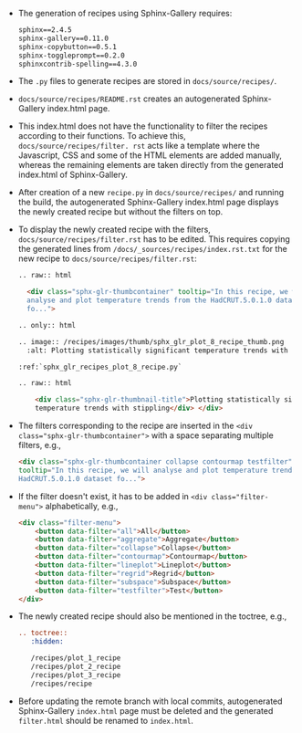 * The generation of recipes using Sphinx-Gallery requires:

  ```txt
  sphinx==2.4.5
  sphinx-gallery==0.11.0
  sphinx-copybutton==0.5.1
  sphinx-toggleprompt==0.2.0
  sphinxcontrib-spelling==4.3.0
  
* The `.py` files to generate recipes are stored in `docs/source/recipes/`.

* `docs/source/recipes/README.rst` creates an autogenerated Sphinx-Gallery
  index.html page.

* This index.html does not have the functionality to filter the recipes
  according to their functions. To achieve this, `docs/source/recipes/filter.
  rst` acts like a template where the Javascript, CSS and some of the HTML
  elements are added manually, whereas the remaining elements are taken
  directly from the generated index.html of Sphinx-Gallery. 

* After creation of a new `recipe.py` in `docs/source/recipes/` and running the
  build, the autogenerated Sphinx-Gallery index.html page displays the newly
  created recipe but without the filters on top. 

* To display the newly created recipe with the filters,
  `docs/source/recipes/filter.rst` has to be edited. This requires copying the
  generated lines from `/docs/_sources/recipes/index.rst.txt` for the new recipe
  to `docs/source/recipes/filter.rst`:
  
  ```html
  .. raw:: html

    <div class="sphx-glr-thumbcontainer" tooltip="In this recipe, we will
    analyse and plot temperature trends from the HadCRUT.5.0.1.0 dataset
    fo...">
  
  .. only:: html

  .. image:: /recipes/images/thumb/sphx_glr_plot_8_recipe_thumb.png
    :alt: Plotting statistically significant temperature trends with stippling

  :ref:`sphx_glr_recipes_plot_8_recipe.py`
  
  .. raw:: html

      <div class="sphx-glr-thumbnail-title">Plotting statistically significant
      temperature trends with stippling</div> </div>
  ```

* The filters corresponding to the recipe are inserted in the
  `<div class="sphx-glr-thumbcontainer">` with a space separating multiple 
  filters, e.g.,

  ```html
  <div class="sphx-glr-thumbcontainer collapse contourmap testfilter" 
  tooltip="In this recipe, we will analyse and plot temperature trends from the 
  HadCRUT.5.0.1.0 dataset fo...">
  ```
* If the filter doesn't exist, it has to be added in `<div class="filter-menu">` 
  alphabetically, e.g.,

  ```html
  <div class="filter-menu">
      <button data-filter="all">All</button>
      <button data-filter="aggregate">Aggregate</button>
      <button data-filter="collapse">Collapse</button>
      <button data-filter="contourmap">Contourmap</button>
      <button data-filter="lineplot">Lineplot</button>
      <button data-filter="regrid">Regrid</button>
      <button data-filter="subspace">Subspace</button>
      <button data-filter="testfilter">Test</button>
  </div>
  ```

* The newly created recipe should also be mentioned in the toctree, e.g.,

  ```rst
  .. toctree::
     :hidden:
  
     /recipes/plot_1_recipe
     /recipes/plot_2_recipe
     /recipes/plot_3_recipe
     /recipes/recipe
  ```
* Before updating the remote branch with local commits, autogenerated
  Sphinx-Gallery `index.html` page must be deleted and the generated `filter.html`
  should be renamed to `index.html`.
